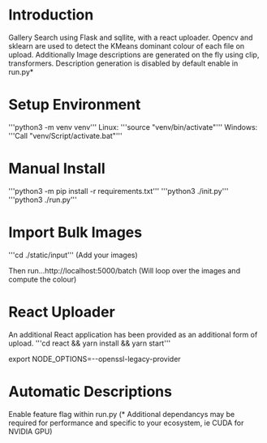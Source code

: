 # Introduction
Gallery Search using Flask and sqllite, with a react uploader. Opencv and sklearn are used to detect the KMeans dominant colour of each file on upload. Additionally Image descriptions are generated on the fly using clip, transformers. Description generation is disabled by default enable in run.py* 

# Setup Environment
'''python3 -m venv venv'''
Linux: '''source "venv/bin/activate"''' Windows: '''Call "venv/Script/activate.bat"'''

# Manual Install 
'''python3 -m pip install -r requirements.txt'''
'''python3 ./init.py'''
'''python3 ./run.py'''

# Import Bulk Images
'''cd ./static/input'''
(Add your images)

Then run...http://localhost:5000/batch 
(Will loop over the images and compute the colour)

# React Uploader
An additional React application has been provided as an additional form of upload.
'''cd react && yarn install && yarn start'''

export NODE_OPTIONS=--openssl-legacy-provider

# Automatic Descriptions  
Enable feature flag within run.py 
(* Additional dependancys may be required for performance and specific to your ecosystem, ie CUDA for NVIDIA GPU)



